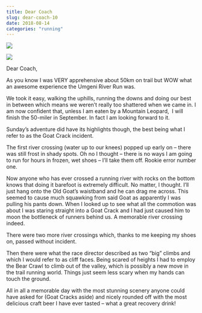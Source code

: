 ```yaml
---
title: Dear Coach
slug: dear-coach-10
date: 2018-08-14
categories: "running"
---
```


<p><img src="http://res.cloudinary.com/dy6grlu8z/image/upload/v1558841555/afg20kl7nroa6o73udvf.jpg"/></p>
<p><img src="http://res.cloudinary.com/dy6grlu8z/image/upload/v1558841556/l24zqz0totpmngebsdqo.jpg"/></p>
<p>Dear Coach,</p>
<p>As you know I was VERY apprehensive about 50km on trail but WOW what an awesome experience the Umgeni River Run was.</p>
<p>We took it easy, walking the uphills, running the downs and doing our best in between which means we weren’t really too shattered when we came in. I am now confident that, unless I am eaten by a Mountain Leopard,  I will finish the 50-miler in September. In fact I am looking forward to it.</p>
<p>Sunday’s adventure did have its highlights though, the best being what I refer to as the Goat Crack incident.</p>
<p>The first river crossing (water up to our knees) popped up early on – there was still frost in shady spots. Oh no I thought – there is no ways I am going to run for hours in frozen, wet shoes – I’ll take them off. Rookie error number one.</p>
<p>Now anyone who has ever crossed a running river with rocks on the bottom knows that doing it barefoot is extremely difficult. No matter, I thought. I’ll just hang onto the Old Goat’s waistband and he can drag me across. This seemed to cause much squawking from said Goat as apparently I was pulling his pants down. When I looked up to see what all the commotion was about I was staring straight into a Goat Crack and I had just caused him to moon the bottleneck of runners behind us. A memorable river crossing indeed.</p>
<p>There were two more river crossings which, thanks to me keeping my shoes on, passed without incident.</p>
<p>Then there were what the race director described as two “big” climbs and which I would refer to as cliff faces. Being scared of heights I had to employ the Bear Crawl to climb out of the valley, which is possibly a new move in the trail running world. Things just seem less scary when my hands can touch the ground.</p>
<p>All in all a memorable day with the most stunning scenery anyone could have asked for (Goat Cracks aside) and nicely rounded off with the most delicious craft beer I have ever tasted – what a great recovery drink!</p>







